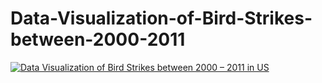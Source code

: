 # Data-Visualization-of-Bird-Strikes-between-2000-2011
<!DOCTYPE html>
<html>
  <head>
    </head>
  <body>
    <div class='tableauPlaceholder' id='viz1629568818522' style='position: relative'><noscript><a href='#'><img alt='Data Visualization of Bird Strikes between 2000 – 2011 in US ' src='https:&#47;&#47;public.tableau.com&#47;static&#47;images&#47;Bi&#47;BirdStrikesinUSbetween2000-2011&#47;DataVisualizationofBirdStrikesbetween20002011inUS&#47;1_rss.png' style='border: none' /></a></noscript><object class='tableauViz'  style='display:none;'><param name='host_url' value='https%3A%2F%2Fpublic.tableau.com%2F' /> <param name='embed_code_version' value='3' /> <param name='path' value='views&#47;BirdStrikesinUSbetween2000-2011&#47;DataVisualizationofBirdStrikesbetween20002011inUS?:language=en-US&amp;:embed=true' /> <param name='toolbar' value='yes' /><param name='static_image' value='https:&#47;&#47;public.tableau.com&#47;static&#47;images&#47;Bi&#47;BirdStrikesinUSbetween2000-2011&#47;DataVisualizationofBirdStrikesbetween20002011inUS&#47;1.png' /> <param name='animate_transition' value='yes' /><param name='display_static_image' value='yes' /><param name='display_spinner' value='yes' /><param name='display_overlay' value='yes' /><param name='display_count' value='yes' /><param name='language' value='en-US' /></object></div>                <script type='text/javascript'>                    var divElement = document.getElementById('viz1629568818522');                    var vizElement = divElement.getElementsByTagName('object')[0];                    if ( divElement.offsetWidth > 800 ) { vizElement.style.width='1269px';vizElement.style.height='1781px';} else if ( divElement.offsetWidth > 500 ) { vizElement.style.width='1269px';vizElement.style.height='1781px';} else { vizElement.style.width='100%';vizElement.style.height='3227px';}                     var scriptElement = document.createElement('script');                    scriptElement.src = 'https://public.tableau.com/javascripts/api/viz_v1.js';                    vizElement.parentNode.insertBefore(scriptElement, vizElement);                </script>
    </body>
  </html>

